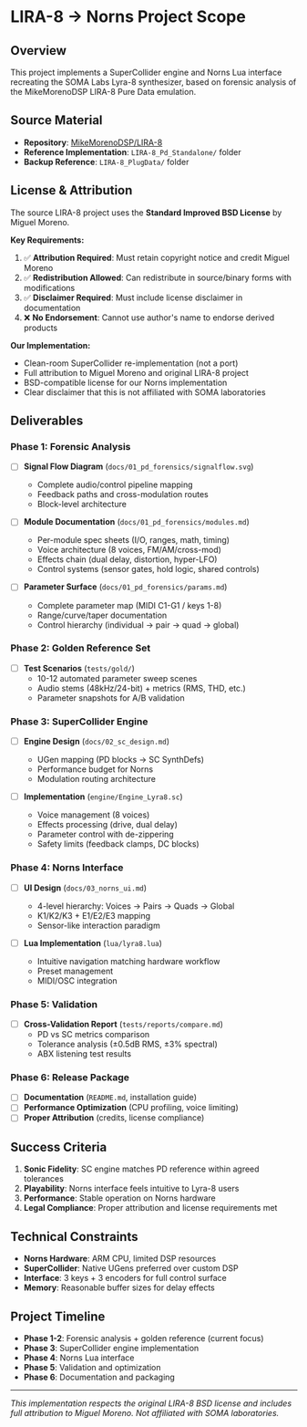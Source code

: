 # LIRA-8 → Norns Project Scope

## Overview
This project implements a SuperCollider engine and Norns Lua interface recreating the SOMA Labs Lyra-8 synthesizer, based on forensic analysis of the MikeMorenoDSP LIRA-8 Pure Data emulation.

## Source Material
- **Repository**: [MikeMorenoDSP/LIRA-8](https://github.com/MikeMorenoDSP/LIRA-8)
- **Reference Implementation**: `LIRA-8_Pd_Standalone/` folder
- **Backup Reference**: `LIRA-8_PlugData/` folder

## License & Attribution
The source LIRA-8 project uses the **Standard Improved BSD License** by Miguel Moreno.

**Key Requirements:**
1. ✅ **Attribution Required**: Must retain copyright notice and credit Miguel Moreno
2. ✅ **Redistribution Allowed**: Can redistribute in source/binary forms with modifications
3. ✅ **Disclaimer Required**: Must include license disclaimer in documentation
4. ❌ **No Endorsement**: Cannot use author's name to endorse derived products

**Our Implementation:**
- Clean-room SuperCollider re-implementation (not a port)
- Full attribution to Miguel Moreno and original LIRA-8 project
- BSD-compatible license for our Norns implementation
- Clear disclaimer that this is not affiliated with SOMA laboratories

## Deliverables

### Phase 1: Forensic Analysis
- [ ] **Signal Flow Diagram** (`docs/01_pd_forensics/signalflow.svg`)
  - Complete audio/control pipeline mapping
  - Feedback paths and cross-modulation routes
  - Block-level architecture

- [ ] **Module Documentation** (`docs/01_pd_forensics/modules.md`)
  - Per-module spec sheets (I/O, ranges, math, timing)
  - Voice architecture (8 voices, FM/AM/cross-mod)
  - Effects chain (dual delay, distortion, hyper-LFO)
  - Control systems (sensor gates, hold logic, shared controls)

- [ ] **Parameter Surface** (`docs/01_pd_forensics/params.md`)
  - Complete parameter map (MIDI C1-G1 / keys 1-8)
  - Range/curve/taper documentation
  - Control hierarchy (individual → pair → quad → global)

### Phase 2: Golden Reference Set
- [ ] **Test Scenarios** (`tests/gold/`)
  - 10-12 automated parameter sweep scenes
  - Audio stems (48kHz/24-bit) + metrics (RMS, THD, etc.)
  - Parameter snapshots for A/B validation

### Phase 3: SuperCollider Engine
- [ ] **Engine Design** (`docs/02_sc_design.md`)
  - UGen mapping (PD blocks → SC SynthDefs)
  - Performance budget for Norns
  - Modulation routing architecture

- [ ] **Implementation** (`engine/Engine_Lyra8.sc`)
  - Voice management (8 voices)
  - Effects processing (drive, dual delay)
  - Parameter control with de-zippering
  - Safety limits (feedback clamps, DC blocks)

### Phase 4: Norns Interface
- [ ] **UI Design** (`docs/03_norns_ui.md`)
  - 4-level hierarchy: Voices → Pairs → Quads → Global
  - K1/K2/K3 + E1/E2/E3 mapping
  - Sensor-like interaction paradigm

- [ ] **Lua Implementation** (`lua/lyra8.lua`)
  - Intuitive navigation matching hardware workflow
  - Preset management
  - MIDI/OSC integration

### Phase 5: Validation
- [ ] **Cross-Validation Report** (`tests/reports/compare.md`)
  - PD vs SC metrics comparison
  - Tolerance analysis (±0.5dB RMS, ±3% spectral)
  - ABX listening test results

### Phase 6: Release Package
- [ ] **Documentation** (`README.md`, installation guide)
- [ ] **Performance Optimization** (CPU profiling, voice limiting)
- [ ] **Proper Attribution** (credits, license compliance)

## Success Criteria
1. **Sonic Fidelity**: SC engine matches PD reference within agreed tolerances
2. **Playability**: Norns interface feels intuitive to Lyra-8 users
3. **Performance**: Stable operation on Norns hardware 
4. **Legal Compliance**: Proper attribution and license requirements met

## Technical Constraints
- **Norns Hardware**: ARM CPU, limited DSP resources
- **SuperCollider**: Native UGens preferred over custom DSP
- **Interface**: 3 keys + 3 encoders for full control surface
- **Memory**: Reasonable buffer sizes for delay effects

## Project Timeline
- **Phase 1-2**: Forensic analysis + golden reference (current focus)
- **Phase 3**: SuperCollider engine implementation
- **Phase 4**: Norns Lua interface
- **Phase 5**: Validation and optimization
- **Phase 6**: Documentation and packaging

---
*This implementation respects the original LIRA-8 BSD license and includes full attribution to Miguel Moreno. Not affiliated with SOMA laboratories.*
